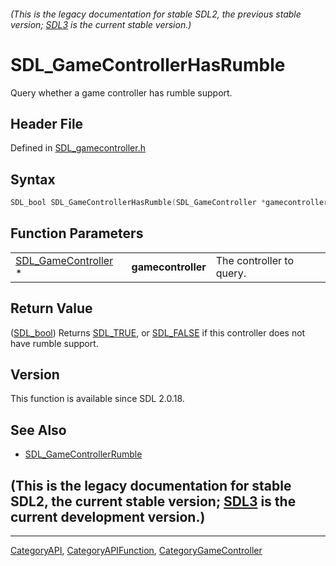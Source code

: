 ###### (This is the legacy documentation for stable SDL2, the previous stable version; [SDL3](https://wiki.libsdl.org/SDL3/) is the current stable version.)
# SDL_GameControllerHasRumble

Query whether a game controller has rumble support.

## Header File

Defined in [SDL_gamecontroller.h](https://github.com/libsdl-org/SDL/blob/SDL2/include/SDL_gamecontroller.h)

## Syntax

```c
SDL_bool SDL_GameControllerHasRumble(SDL_GameController *gamecontroller);
```

## Function Parameters

|                                            |                    |                          |
| ------------------------------------------ | ------------------ | ------------------------ |
| [SDL_GameController](SDL_GameController) * | **gamecontroller** | The controller to query. |

## Return Value

([SDL_bool](SDL_bool)) Returns [SDL_TRUE](SDL_TRUE), or
[SDL_FALSE](SDL_FALSE) if this controller does not have rumble support.

## Version

This function is available since SDL 2.0.18.

## See Also

- [SDL_GameControllerRumble](SDL_GameControllerRumble)


## (This is the legacy documentation for stable SDL2, the current stable version; [SDL3](https://wiki.libsdl.org/SDL3/) is the current development version.)



----
[CategoryAPI](CategoryAPI), [CategoryAPIFunction](CategoryAPIFunction), [CategoryGameController](CategoryGameController)

